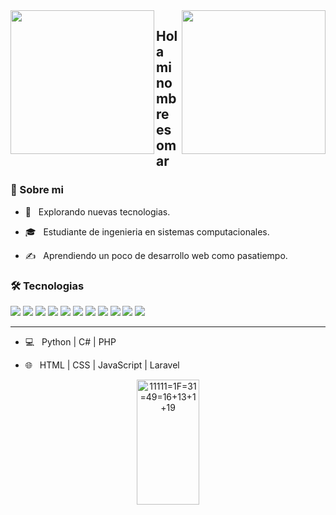 <img align='right' src="https://camo.githubusercontent.com/fa22a95c9000d4e4914bc5de9fb94adde07fc0123f0f91ed0f2c3b7bd0240fcb/68747470733a2f2f6f63746f6465782e6769746875622e636f6d2f696d616765732f6461667470756e6b746f6361742d74686f6d61732e676966" width="230">

<img align='left' src="https://camo.githubusercontent.com/63abdc3407ab5749a6fa046151ee56433f7922da540e1aa8d3b5795200dde75f/68747470733a2f2f6f63746f6465782e6769746875622e636f6d2f696d616765732f6461667470756e6b746f6361742d6775792e676966" width="230">

## Hola mi nombre es omar


<h3>👨 Sobre mi </h3>



- 🤔 &nbsp; Explorando nuevas tecnologias.

- 🎓 &nbsp; Estudiante de ingenieria en sistemas computacionales.

- ✍️ &nbsp; Aprendiendo un poco  de desarrollo web como pasatiempo.



<h3>🛠 Tecnologias</h3>


![](https://img.shields.io/badge/Microsoft%20SQL%20Server-CC2927?style=for-the-badge&logo=microsoft%20sql%20server&logoColor=white) ![](https://img.shields.io/badge/MySQL-005C84?style=for-the-badge&logo=mysql&logoColor=white) 
![](https://img.shields.io/badge/Composer-885630?style=for-the-badge&logo=Composer&logoColor=white) ![](https://img.shields.io/badge/GitHub%20Pages-222222?style=for-the-badge&logo=GitHub%20Pages&logoColor=white) ![](https://img.shields.io/badge/Flask-000000?style=for-the-badge&logo=flask&logoColor=white) ![](https://img.shields.io/badge/Node.js-339933?style=for-the-badge&logo=nodedotjs&logoColor=white) ![](https://img.shields.io/badge/npm-CB3837?style=for-the-badge&logo=npm&logoColor=white) ![](https://img.shields.io/badge/Postman-FF6C37?style=for-the-badge&logo=Postman&logoColor=white) ![](https://img.shields.io/badge/Visual_Studio_Code-0078D4?style=for-the-badge&logo=visual%20studio%20code&logoColor=white) ![](https://img.shields.io/badge/GIT-E44C30?style=for-the-badge&logo=git&logoColor=white) ![](https://img.shields.io/badge/HTML5-E34F26?style=for-the-badge&logo=html5&logoColor=white)

---

- 💻 &nbsp; Python | C# | PHP

- 🌐 &nbsp; HTML | CSS | JavaScript | Laravel


<!-- |       |           lunes          |          martes          |         miercoles        |          jueves          |          viernes         |
|-------|:------------------------:|:------------------------:|:------------------------:|:------------------------:|:------------------------:|
| 11:00 |                          |                          |                          |                          |                          |
| 12:00 |                          |                          |                          |                          |                          |
| 13:00 |                          |                          |                          |                          |                          |
| 14:00 |                          |                          |                          |                          |                          |
| 15:00 |                          |                          |                          |                          |                          |
| 16:00 |                          |                          |                          |                          |                          |
| 17:00 |                          |                          |                          |                          |                          |
| 18:00 |                          |                          |                          |                          |                          | -->


<p align="center">
<img src="https://user-images.githubusercontent.com/72781778/210324717-a3e280ba-31a9-447c-9495-a6045d5e51e4.png" title="11111=1F=31=49=16+13+1+19" width="100" height="200">
</p>

